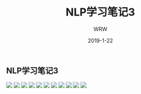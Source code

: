 ﻿---
layout:     post
title:      NLP学习笔记3
subtitle:   
date:       2019-1-22
author:     WRW
header-img: img/post-bg-desk.jpg
catalog: true
tags:
    - NLP
---


## NLP学习笔记3

![](https://ObliviousToZero.github.io/img/2019-1-22-NLP学习笔记3/1_页面_01.jpg)
![](https://ObliviousToZero.github.io/img/2019-1-22-NLP学习笔记3/1_页面_02.jpg)
![](https://ObliviousToZero.github.io/img/2019-1-22-NLP学习笔记3/1_页面_03.jpg)
![](https://ObliviousToZero.github.io/img/2019-1-22-NLP学习笔记3/1_页面_04.jpg)
![](https://ObliviousToZero.github.io/img/2019-1-22-NLP学习笔记3/1_页面_05.jpg)
![](https://ObliviousToZero.github.io/img/2019-1-22-NLP学习笔记3/1_页面_06.jpg)
![](https://ObliviousToZero.github.io/img/2019-1-22-NLP学习笔记3/1_页面_07.jpg)
![](https://ObliviousToZero.github.io/img/2019-1-22-NLP学习笔记3/1_页面_08.jpg)
![](https://ObliviousToZero.github.io/img/2019-1-22-NLP学习笔记3/1_页面_09.jpg)
![](https://ObliviousToZero.github.io/img/2019-1-22-NLP学习笔记3/1_页面_10.jpg)
![](https://ObliviousToZero.github.io/img/2019-1-22-NLP学习笔记3/1_页面_11.jpg)